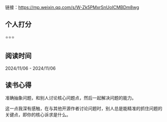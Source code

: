链接：https://mp.weixin.qq.com/s/W-Zk5PMxrSnUoICMBDm8wg

## 个人打分
⭐️⭐️⭐️

## 阅读时间
2024/11/06 - 2024/11/06

## 读书心得
准确抽象问题，和别人讨论核心问题点，然后一起解决问题的能力。

这一点我深有感触，在与其他开源作者讨论问题时，别人总是能精准的抓住问题的关键点，即你的核心诉求是什么。

